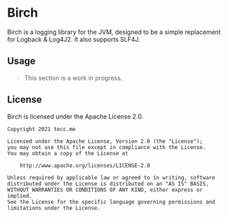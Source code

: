# Birch

Birch is a logging library for the JVM, designed to be a simple replacement for Logback & Log4J2. It also supports SLF4J.

## Usage

> This section is a work in progress.

## License

Birch is licensed under the Apache License 2.0.

```
Copyright 2021 tecc.me

Licensed under the Apache License, Version 2.0 (the "License");
you may not use this file except in compliance with the License.
You may obtain a copy of the License at

    http://www.apache.org/licenses/LICENSE-2.0

Unless required by applicable law or agreed to in writing, software
distributed under the License is distributed on an "AS IS" BASIS,
WITHOUT WARRANTIES OR CONDITIONS OF ANY KIND, either express or implied.
See the License for the specific language governing permissions and
limitations under the License.
```